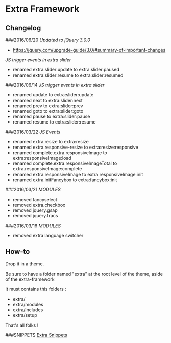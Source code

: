 # Extra Framework

## Changelog

###2016/06/20
  *Updated to jQuery 3.0.0*
  - https://jquery.com/upgrade-guide/3.0/#summary-of-important-changes
  
  *JS trigger events in extra slider*
  - renamed extra:slider:update to extra:slider:paused
  - renamed extra:slider:resume to extra:slider:resumed

###2016/06/14
  *JS trigger events in extra slider*
  - renamed update to extra:slider:update
  - renamed next to extra:slider:next
  - renamed prev to extra:slider:prev
  - renamed goto to extra:slider:goto
  - renamed pause to extra:slider:pause
  - renamed resume to extra:slider:resume

###2016/03/22
  *JS Events*
  - renamed extra.resize to extra:resize
  - renamed extra.responsive-resize to extra:resize:responsive
  - renamed complete.extra.responsiveImage to extra:responsiveImage:load
  - renamed complete.extra.responsiveImageTotal to extra.responsiveImage:complete
  - renamed extra.responsiveImage to extra:responsiveImage:init
  - renamed extra.initFancybox to extra:fancybox:init

###2016/03/21
*MODULES*
  - removed fancyselect
  - removed extra.checkbox
  - removed jquery.gsap
  - removed jquery.fracs

###2016/03/16
*MODULES*
  - removed extra language switcher

## How-to

Drop it in a theme.

Be sure to have a folder named "extra" at the root level of the theme, aside of the extra-framework

It must contains this folders :

* extra/
* extra/modules
* extra/includes
* extra/setup

That's all folks !

###SNIPPETS
[Extra Snippets](https://github.com/extralagence/extra-framework/blob/master/snippets.md)
